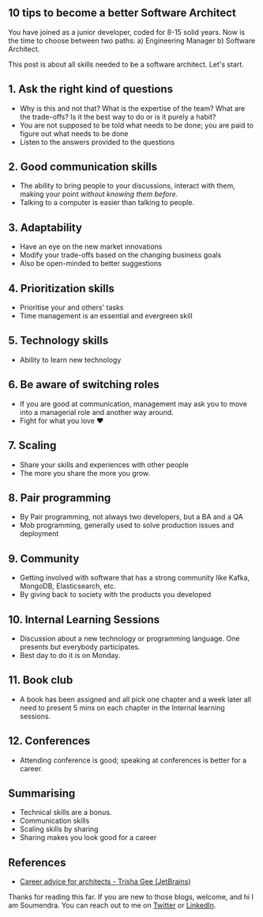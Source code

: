 ## 10 tips to become a better Software Architect

You have joined as a junior developer, coded for 8-15 solid years. Now is the time to choose between two paths: a) Engineering Manager b) Software Architect.

This post is about all skills needed to be a software architect. Let's start.

## 1. Ask the right kind of questions

- Why is this and not that? What is the expertise of the team? What are the trade-offs? Is it the best way to do or is it purely a habit?
- You are not supposed to be told what needs to be done; you are paid to figure out what needs to be done
- Listen to the answers provided to the questions

## 2. Good communication skills

- The ability to bring people to your discussions, interact with them, making your point *without knowing them before*.
- Talking to a computer is easier than talking to people.

## 3. Adaptability

- Have an eye on the new market innovations
- Modify your trade-offs based on the changing business goals
- Also be open-minded to better suggestions

## 4. Prioritization skills

- Prioritise your and others' tasks
- Time management is an essential and evergreen skill

## 5. Technology skills

- Ability to learn new technology

## 6. Be aware of switching roles

- If you are good at communication, management may ask you to move into a managerial role and another way around.
- Fight for what you love ❤️

## 7. Scaling

- Share your skills and experiences with other people
- The more you share the more you grow.

## 8. Pair programming

- By Pair programming, not always two developers, but a BA and a QA
- Mob programming, generally used to solve production issues and deployment

## 9. Community

- Getting involved with software that has a strong community like Kafka, MongoDB, Elasticsearch, etc.
- By giving back to society with the products you developed 

## 10. Internal Learning Sessions

- Discussion about a new technology or programming language. One presents but everybody participates.
- Best day to do it is on Monday.

## 11. Book club

- A book has been assigned and all pick one chapter and a week later all need to present 5 mins on each chapter in the Internal learning sessions.

## 12. Conferences

- Attending conference is good; speaking at conferences is better for a career.
    
## Summarising

- Technical skills are a bonus.
- Communication skills
- Scaling skills by sharing
- Sharing makes you look good for a career

## References

- [Career advice for architects - Trisha Gee (JetBrains)](https://learning.oreilly.com/videos/oreilly-software-architecture/9781492050506/9781492050506-video324057/)

Thanks for reading this far. If you are new to those blogs, welcome, and hi I am Soumendra. You can reach out to me on [Twitter](https://twitter.com/soumendrak_) or [LinkedIn](https://www.linkedin.com/in/soumendrak/).